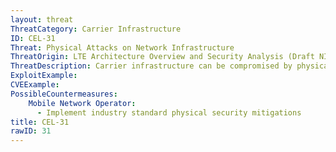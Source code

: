 ```yaml
---
layout: threat
ThreatCategory: Carrier Infrastructure
ID: CEL-31
Threat: Physical Attacks on Network Infrastructure
ThreatOrigin: LTE Architecture Overview and Security Analysis (Draft NISTIR 8071) [^166]
ThreatDescription: Carrier infrastructure can be compromised by physical access to the network components.
ExploitExample:
CVEExample:
PossibleCountermeasures:
    Mobile Network Operator:
      - Implement industry standard physical security mitigations
title: CEL-31
rawID: 31
---
```

